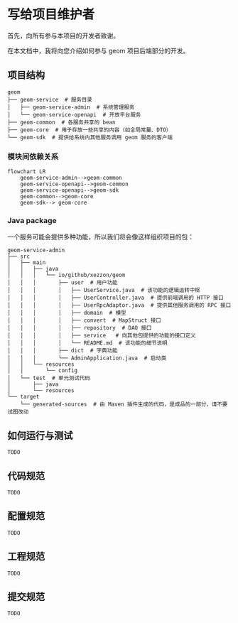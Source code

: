 # 写给项目维护者

首先，向所有参与本项目的开发者致谢。

在本文档中，我将向您介绍如何参与 geom 项目后端部分的开发。

## 项目结构

```
geom
├── geom-service  # 服务目录
│   ├── geom-service-admin  # 系统管理服务
│   └── geom-service-openapi  # 开放平台服务
├── geom-common  # 各服务共享的 bean
├── geom-core  # 用于存放一些共享的内容（如全局常量、DTO）
└── geom-sdk  # 提供给系统内其他服务调用 geom 服务的客户端
```

### 模块间依赖关系

```mermaid
flowchart LR
    geom-service-admin-->geom-common
    geom-service-openapi-->geom-common
    geom-service-openapi-->geom-sdk
    geom-common-->geom-core
    geom-sdk--> geom-core
```

### Java package

一个服务可能会提供多种功能，所以我们将会像这样组织项目的包：

```
geom-service-admin
├── src
│   ├── main
│   │   ├── java
│   │   │   └── io/github/xezzon/geom
│   │   │       ├── user  # 用户功能
│   │   │       │   ├── UserService.java  # 该功能的逻辑运转中枢
│   │   │       │   ├── UserController.java  # 提供前端调用的 HTTP 接口
│   │   │       │   ├── UserRpcAdaptor.java  # 提供其他服务调用的 RPC 接口
│   │   │       │   ├── domain  # 模型
│   │   │       │   ├── convert  # MapStruct 接口
│   │   │       │   ├── repository  # DAO 接口
│   │   │       │   ├── service   # 向其他包提供的功能的接口定义
│   │   │       │   └── README.md  # 该功能的细节说明
│   │   │       ├── dict  # 字典功能
│   │   │       └── AdminApplication.java  # 启动类
│   │   └── resources
│   │       └── config
│   └── test  # 单元测试代码
│       ├── java
│       └── resources
└── target
    └── generated-sources  # 由 Maven 插件生成的代码，是成品的一部分，请不要试图改动
```

## 如何运行与测试

`TODO`

## 代码规范

`TODO`

## 配置规范

`TODO`

## 工程规范

`TODO`

## 提交规范

`TODO`

